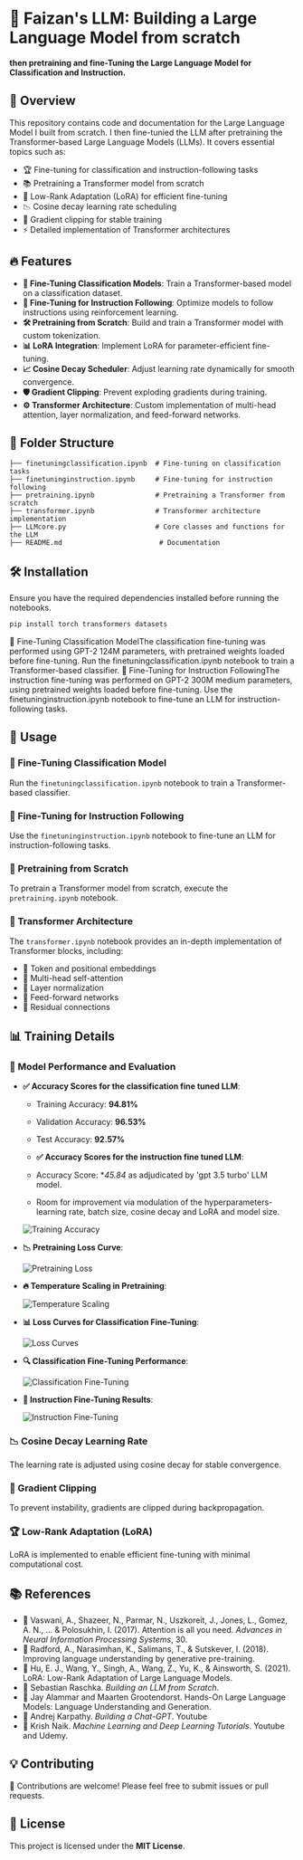 # 🚀 Faizan's LLM: Building a Large Language Model from scratch 
**then pretraining and fine-Tuning the Large Language Model for Classification and Instruction.**

## 🌟 Overview

This repository contains code and documentation for the Large Language Model I built from scratch. I then fine-tunied the LLM after pretraining the Transformer-based Large Language Models (LLMs). It covers essential topics such as:

- 🏆 Fine-tuning for classification and instruction-following tasks
- 📚 Pretraining a Transformer model from scratch
- 🎯 Low-Rank Adaptation (LoRA) for efficient fine-tuning
- 📉 Cosine decay learning rate scheduling
- 🚀 Gradient clipping for stable training
- ⚡ Detailed implementation of Transformer architectures

## 🔥 Features

- **🧠 Fine-Tuning Classification Models**: Train a Transformer-based model on a classification dataset.
- **📝 Fine-Tuning for Instruction Following**: Optimize models to follow instructions using reinforcement learning.
- **🛠️ Pretraining from Scratch**: Build and train a Transformer model with custom tokenization.
- **📊 LoRA Integration**: Implement LoRA for parameter-efficient fine-tuning.
- **📈 Cosine Decay Scheduler**: Adjust learning rate dynamically for smooth convergence.
- **🛡️ Gradient Clipping**: Prevent exploding gradients during training.
- **⚙️ Transformer Architecture**: Custom implementation of multi-head attention, layer normalization, and feed-forward networks.

## 📂 Folder Structure

```
├── finetuningclassification.ipynb  # Fine-tuning on classification tasks
├── finetuninginstruction.ipynb     # Fine-tuning for instruction following
├── pretraining.ipynb               # Pretraining a Transformer from scratch
├── transformer.ipynb               # Transformer architecture implementation
├── LLMcore.py                      # Core classes and functions for the LLM 
├── README.md                        # Documentation
```

## 🛠 Installation

Ensure you have the required dependencies installed before running the notebooks.

```bash
pip install torch transformers datasets
```
🔹 Fine-Tuning Classification ModelThe classification fine-tuning was performed using GPT-2 124M parameters, with pretrained weights loaded before fine-tuning.
Run the finetuningclassification.ipynb notebook to train a Transformer-based classifier.
🔹 Fine-Tuning for Instruction FollowingThe instruction fine-tuning was performed on GPT-2 300M medium parameters, using pretrained weights loaded before fine-tuning.
Use the finetuninginstruction.ipynb notebook to fine-tune an LLM for instruction-following tasks.
## 📌 Usage

### 🔹 Fine-Tuning Classification Model

Run the `finetuningclassification.ipynb` notebook to train a Transformer-based classifier.

### 🔹 Fine-Tuning for Instruction Following

Use the `finetuninginstruction.ipynb` notebook to fine-tune an LLM for instruction-following tasks.

### 🔹 Pretraining from Scratch

To pretrain a Transformer model from scratch, execute the `pretraining.ipynb` notebook.

### 🔹 Transformer Architecture

The `transformer.ipynb` notebook provides an in-depth implementation of Transformer blocks, including:

- 📌 Token and positional embeddings
- 📌 Multi-head self-attention
- 📌 Layer normalization
- 📌 Feed-forward networks
- 📌 Residual connections

## 📊 Training Details

### 🎯 Model Performance and Evaluation

- **✅ Accuracy Scores for the classification fine tuned LLM**: 
  - Training Accuracy: **94.81%**
  - Validation Accuracy: **96.53%**
  - Test Accuracy: **92.57%**
 
  -  **✅ Accuracy Scores for the instruction fine tuned LLM**: 
  - Accuracy Score: **45.84* as adjudicated by 'gpt 3.5 turbo' LLM model.
  - Room for improvement via modulation of the hyperparameters- learning rate, batch size, cosine decay and LoRA and model size.

  ![Training Accuracy](https://github.com/SYEDFAIZAN1987/Faizan-s-LLM--Building-an-LLM-from-scratch-and-fine-tuning-for-classification-and-instruction/blob/main/Accuracy%20score%20adjudicated%20by%20gpt%203.5%20turbo.png)

- **📉 Pretraining Loss Curve**:
  
  ![Pretraining Loss](https://github.com/SYEDFAIZAN1987/Faizan-s-LLM--Building-an-LLM-from-scratch-and-fine-tuning-for-classification-and-instruction/blob/main/Pretraining%20Loss.png)

- **🔥 Temperature Scaling in Pretraining**:
  
  ![Temperature Scaling](https://github.com/SYEDFAIZAN1987/Faizan-s-LLM--Building-an-LLM-from-scratch-and-fine-tuning-for-classification-and-instruction/blob/main/Temperature%20scaling%20in%20pretraining.png)

- **📊 Loss Curves for Classification Fine-Tuning**:
  
  ![Loss Curves](https://github.com/SYEDFAIZAN1987/Faizan-s-LLM--Building-an-LLM-from-scratch-and-fine-tuning-for-classification-and-instruction/blob/main/classification%20finetuning%20llm%20plot.png)

- **🔍 Classification Fine-Tuning Performance**:
  
  ![Classification Fine-Tuning](https://github.com/SYEDFAIZAN1987/Faizan-s-LLM--Building-an-LLM-from-scratch-and-fine-tuning-for-classification-and-instruction/blob/main/classification%20finetuning%20llm.png)

- **📝 Instruction Fine-Tuning Results**:
  
  ![Instruction Fine-Tuning](https://github.com/SYEDFAIZAN1987/Faizan-s-LLM--Building-an-LLM-from-scratch-and-fine-tuning-for-classification-and-instruction/blob/main/instruction%20finetuning%20llm%20plot.png)

### 📉 Cosine Decay Learning Rate

The learning rate is adjusted using cosine decay for stable convergence.

### 🚀 Gradient Clipping

To prevent instability, gradients are clipped during backpropagation.

### 🏆 Low-Rank Adaptation (LoRA)

LoRA is implemented to enable efficient fine-tuning with minimal computational cost.

## 📚 References

- 📖 Vaswani, A., Shazeer, N., Parmar, N., Uszkoreit, J., Jones, L., Gomez, A. N., ... & Polosukhin, I. (2017). Attention is all you need. *Advances in Neural Information Processing Systems*, 30.
- 📖 Radford, A., Narasimhan, K., Salimans, T., & Sutskever, I. (2018). Improving language understanding by generative pre-training.
- 📖 Hu, E. J., Wang, Y., Singh, A., Wang, Z., Yu, K., & Ainsworth, S. (2021). LoRA: Low-Rank Adaptation of Large Language Models.
- 📖 Sebastian Raschka. *Building an LLM from Scratch*.
- 📖 Jay Alammar and Maarten Grootendorst. Hands-On Large Language Models: Language Understanding and Generation.
- 📖 Andrej Karpathy. *Building a Chat-GPT*. Youtube
- 📖 Krish Naik. *Machine Learning and Deep Learning Tutorials*. Youtube and Udemy.

## 💡 Contributing

🎉 Contributions are welcome! Please feel free to submit issues or pull requests.

## 📜 License

This project is licensed under the **MIT License**.




